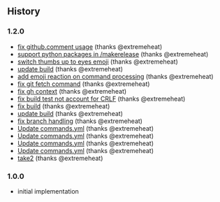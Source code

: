 ## History

### 1.2.0
* [fix github.comment usage](https://github.com/extremeheat/prismarine-repo-actions/commit/fb5e2b0239f0ef80e9bca34a4f96357d1c14cf51) (thanks @extremeheat)
* [support python packages in /makerelease](https://github.com/extremeheat/prismarine-repo-actions/commit/35eff3a296a9d93f57f82ab5d8390c48b03babab) (thanks @extremeheat)
* [switch thumbs up to eyes emoji](https://github.com/extremeheat/prismarine-repo-actions/commit/d2466811b53354779edfc1d7f0daba2007be909d) (thanks @extremeheat)
* [update build](https://github.com/extremeheat/prismarine-repo-actions/commit/d057c04cfe453801a33c1f0a123c8e110fed1b43) (thanks @extremeheat)
* [add emoji reaction on command processing](https://github.com/extremeheat/prismarine-repo-actions/commit/e8c303e8226125b9200e844cb1ef1b1c5e38271e) (thanks @extremeheat)
* [fix git fetch command](https://github.com/extremeheat/prismarine-repo-actions/commit/01f989555ea564e427c0120daede7a979faa29df) (thanks @extremeheat)
* [fix gh context](https://github.com/extremeheat/prismarine-repo-actions/commit/4f62007668aa8862722570ca85cfd90e1314e0d9) (thanks @extremeheat)
* [fix build test not account for CRLF](https://github.com/extremeheat/prismarine-repo-actions/commit/2e034b7b8c3672fd6d4d9844d5ac05b4236905e7) (thanks @extremeheat)
* [fix build](https://github.com/extremeheat/prismarine-repo-actions/commit/8d907b7bb508fe57a4a6973f6ecabe320c907b05) (thanks @extremeheat)
* [update build](https://github.com/extremeheat/prismarine-repo-actions/commit/73c021af6db554cf64d58d29a3645734c653b5b0) (thanks @extremeheat)
* [fix branch handling](https://github.com/extremeheat/prismarine-repo-actions/commit/0b2f02e64501dbfeea589618188719bafa2f752a) (thanks @extremeheat)
* [Update commands.yml](https://github.com/extremeheat/prismarine-repo-actions/commit/406995ae00875b359c30fdbb45b04255f5845e83) (thanks @extremeheat)
* [Update commands.yml](https://github.com/extremeheat/prismarine-repo-actions/commit/9bf669199787aab1f112dae6e83e82adebb34fbb) (thanks @extremeheat)
* [Update commands.yml](https://github.com/extremeheat/prismarine-repo-actions/commit/b00a66fb67ff95f32868081cd7a9f391be4e6cdd) (thanks @extremeheat)
* [Update commands.yml](https://github.com/extremeheat/prismarine-repo-actions/commit/83fb4056fa9200c86a8e9efc88a7427227296ef1) (thanks @extremeheat)
* [take2](https://github.com/extremeheat/prismarine-repo-actions/commit/24e51881576483e8f6ccc207d08629d2634fe5a4) (thanks @extremeheat)

### 1.0.0

* initial implementation
